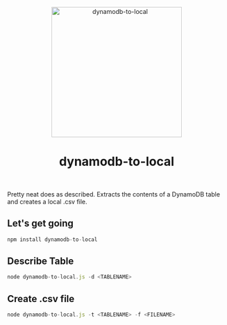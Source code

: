 <p align="center">
  <img src="https://cdn-images-1.medium.com/max/1920/1*qp3u7D_FkGlFeBPUx7hcLg.png" width="300" height="300" alt="dynamodb-to-local">
  <h1 align="center">dynamodb-to-local</h1>
  <br>
</p>

Pretty neat does as described. Extracts the contents of a DynamoDB table and creates a local .csv file.

## Let's get going
```javascript
npm install dynamodb-to-local
```

## Describe Table

```javascript
node dynamodb-to-local.js -d <TABLENAME>
```

## Create .csv file

```javascript
node dynamodb-to-local.js -t <TABLENAME> -f <FILENAME>
```
